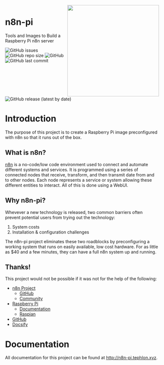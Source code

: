 <img align="right" width="300" height="300" src="https://robohash.org/n8n-pi">

# n8n-pi
 Tools and Images to Build a Raspberry Pi n8n server

 ![GitHub issues](https://img.shields.io/github/issues-raw/TephlonDude/n8n-pi) ![GitHub repo size](https://img.shields.io/github/repo-size/TephlonDude/n8n-pi) ![GitHub](https://img.shields.io/github/license/TephlonDude/n8n-pi) ![GitHub last commit](https://img.shields.io/github/last-commit/TephlonDude/n8n-pi) ![GitHub release (latest by date)](https://img.shields.io/github/v/release/TephlonDude/n8n-pi)

# Introduction
The purpose of this project is to create a Raspberry Pi image preconfigured with n8n so that it runs out of the box.

## What is n8n?
[n8n](https://n8n.io) is a no-code/low code environment used to connect and automate different systems and services. It is programmed using a series of connected nodes that receive, transform, and then transmit date from and to other nodes. Each node represents a service or system allowing these different entities to interact. All of this is done using a WebUI.

## Why n8n-pi?
Whevever a new technology is released, two common barriers often prevent potential users from trying out the technology:
1. System costs
1. Installation & configuration challenges

The n8n-pi project eliminates these two roadblocks by preconfiguring a working system that runs on easily available, low cost hardware. For as little as $40 and a few minutes, they can have a full n8n system up and running.

## Thanks!
This project would not be possible if it was not for the help of the following:
* [n8n Project](https://n8n.io/)
    * [GitHub](https://github.com/n8n-io/n8n)
    * [Community](https://community.n8n.io/)
* [Raspberry Pi](https://www.raspberrypi.org/)
    * [Documentation](https://www.raspberrypi.org/documentation/)
    * [Raspian](https://www.raspberrypi.org/downloads/raspbian/)
* [GitHub](https://github.com/)
* [Docsify](https://docsify.js.org/)

# Documentation
All documentation for this project can be found at http://n8n-pi.tephlon.xyz.
